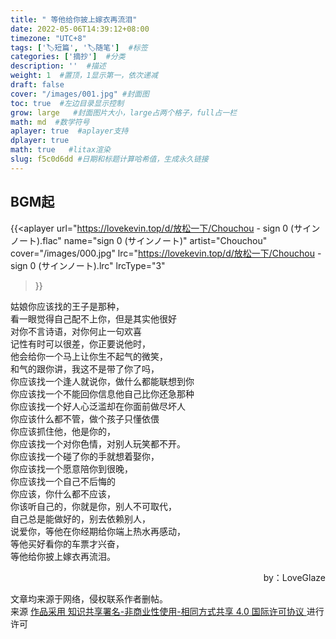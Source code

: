 ```yaml
---
title: " 等他给你披上嫁衣再流泪"
date: 2022-05-06T14:39:12+08:00
timezone: "UTC+8"
tags: ['🏷️短篇', '🏷️随笔']  #标签
categories: ['摘抄']  #分类
description: ''  #描述
weight: 1  #置顶，1显示第一，依次递减
draft: false 
cover: "/images/001.jpg" #封面图
toc: true  #左边目录显示控制
grow: large   #封面图片大小，large占两个格子，full占一栏
math: md  #数学符号
aplayer: true  #aplayer支持
dplayer: true
math: true   #litax渲染
slug: f5c0d6dd #日期和标题计算哈希值，生成永久链接
---
```

## BGM起
<!-- 音乐aplayer， -->
{{<aplayer
url="https://lovekevin.top/d/放松一下/Chouchou - sign 0 (サインノート).flac"
name="sign 0 (サインノート)"
artist="Chouchou"
cover="/images/000.jpg"
lrc="https://lovekevin.top/d/放松一下/Chouchou - sign 0 (サインノート).lrc"
lrcType="3"
>}}

<div style="display:none">
<!--B站视频应用-->
{{< bilibili av498363026 >}}
<!--油管视频引用-->
{{< youtube hDy9BrB9_VU >}}


<!-- 视频调用dplyer， -->
{{< dplayer
url="https://qiniu.sukoshi.xyz/video/%E7%BE%8E.mp4"
pic="https://qiniu.sukoshi.xyz/video/%E7%BE%8E.mp4?vframe/jpg/offset/10"
>}}
</div>

<div align="left">

姑娘你应该找的王子是那种，  
看一眼觉得自己配不上你，但是其实他很好  
对你不言诗语，对你何止一句欢喜  
记性有时可以很差，你正要说他时，  
他会给你一个马上让你生不起气的微笑，  
和气的跟你讲，我这不是带了你了吗，  
你应该找一个逢人就说你，做什么都能联想到你  
你应该找一个不能回你信息他自己比你还急那种    
你应该找一个好人心泛滥却在你面前做尽坏人  
你应该什么都不管，做个孩子只懂依偎  
你应该抓住他，他是你的，  
你应该找一个对你色情，对别人玩笑都不开。  
你应该找一个碰了你的手就想着娶你，  
你应该找一个愿意陪你到很晚，  
你应该找一个自己不后悔的  
你应该，你什么都不应该，  
你该听自己的，你就是你，别人不可取代，  
自己总是能做好的，别去依赖别人，  
说爱你，等他在你经期给你端上热水再感动，  
等他买好看你的车票才兴奋，  
等他给你披上嫁衣再流泪。
</div>

<p align=right>by：LoveGlaze</p>

<div>
<div> 文章均来源于网络，侵权联系作者删帖。</div>    
<div>来源 <a target="_blank" href="glaze.lovekevn.top> © LoveGlaze's Blog </a></div>  

 <div class="copyright-text">作品采用 <a class="text-decoration-none" target="_blank" href="https://creativecommons.org/licenses/by/4.0/deed.zh">
 知识共享署名-非商业性使用-相同方式共享 4.0 国际许可协议 </a>进行许可 </div></div>